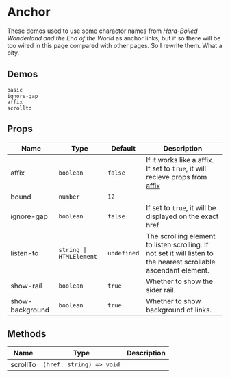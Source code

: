 # Anchor

<!--single-column-->

These demos used to use some charactor names from _Hard-Boiled Wonderland and the End of the World_ as anchor links, but if so there will be too wired in this page compared with other pages. So I rewrite them. What a pity.

## Demos

```demo
basic
ignore-gap
affix
scrollto
```

## Props

| Name | Type | Default | Description |
| --- | --- | --- | --- |
| affix | `boolean` | `false` | If it works like a affix. If set to `true`, it will recieve props from [affix](n-affix#Props) |
| bound | `number` | `12` |  |
| ignore-gap | `boolean` | `false` | If set to `true`, it will be displayed on the exact href |
| listen-to | `string \| HTMLElement` | `undefined` | The scrolling element to listen scrolling. If not set it will listen to the nearest scrollable ascendant element. |
| show-rail | `boolean` | `true` | Whether to show the sider rail. |
| show-background | `boolean` | `true` | Whether to show background of links. |

## Methods

| Name     | Type                     | Description |
| -------- | ------------------------ | ----------- |
| scrollTo | `(href: string) => void` |             |
